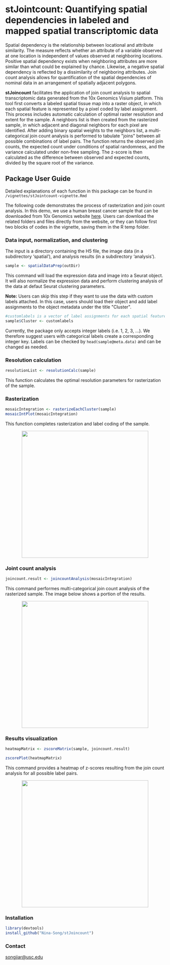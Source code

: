 
# stJointcount: Quantifying spatial dependencies in labeled and mapped spatial transcriptomic data

Spatial dependency is the relationship between locational and attribute similarity. The measure reflects whether an attribute of a variable observed at one location is independent of values observed at neighboring locations. Positive spatial dependency exists when neighboring attributes are more similar than what could be explained by chance. Likewise, a negative spatial dependency is reflected by a dissimilarity of neighboring attributes. Join count analysis allows for quantification of the spatial dependencies of nominal data in an arrangement of spatially adjacent polygons. 

**stJoincount** facilitates the application of join count analysis to spatial transcriptomic data generated from the 10x Genomics Visium platform. This tool first converts a labeled spatial tissue map into a raster object, in which each spatial feature is represented by a pixel coded by label assignment. This process includes automatic calculation of optimal raster resolution and extent for the sample. A neighbors list is then created from the rasterized sample, in which adjacent and diagonal neighbors for each pixel are identified. After adding binary spatial weights to the neighbors list, a multi-categorical join count analysis is performed to tabulate "joins" between all possible combinations of label pairs. The function returns the observed join counts, the expected count under conditions of spatial randomness, and the variance calculated under non-free sampling. The z-score is then calculated as the difference between observed and expected counts, divided by the square root of the variance. 

## Package User Guide

Detailed explanations of each function in this package can be found in `/vignettes/stJointcount-vignette.Rmd`

The following code demonstrates the process of rasterization and join count analysis. In this demo, we use a human breast cancer sample that can be downloaded from 10x Genomics website [here](https://www.10xgenomics.com/resources/datasets/human-breast-cancer-block-a-section-1-1-standard-1-1-0). Users can download the related folders and files directly from the website, or they can follow first two blocks of codes in the vignette, saving them in the R temp folder.

### Data input, normalization, and clustering

The input is a directory containing the H5 file, the image data (in a subdirectory ‘spatial’), and analysis results (in a subdirectory ‘analysis’).

```r
sample <- spatialDataPrep(outDir)
```

This command will load the expression data and image into a Seurat object. It will also normalize the expression data and perform clustering analysis of the data at defaut Seurat clustering parameters. 

**Note:** Users can skip this step if they want to use the data with custom labels attached. In this case, users should load their object and add label assignments to the object metadata under the title "Cluster". 

```r
#customlabels is a vector of label assignments for each spatial feature in the object
sample$Cluster <- customlabels
```

Currently, the package only accepts integer labels (i.e. 1, 2, 3, ...). We therefore suggest users with categorical labels create a corresponding integer key. Labels can be checked by `head(sample@meta.data)` and can be changed as needed.

### Resolution calculation

```r
resolutionList <- resolutionCalc(sample)
```

This function calculates the optimal resolution parameters for rasterization of the sample. 

### Rasterization

```r
mosaicIntegration <- rasterizeEachCluster(sample)
mosaicIntPlot(mosaicIntegration)
```
This function completes rasterization and label coding of the sample.

<p align="center"><img src="https://github.com/Nina-Song/stJoincount/blob/master/inst/extdata/rasterization.png" height="400"></p>

### Joint count analysis

```r
joincount.result <- joincountAnalysis(mosaicIntegration)
```

This command performes multi-categorical join count analysis of the rasterized sample. The image below shows a portion of the results.

<p align="center"><img src="https://github.com/Nina-Song/stJoincount/blob/master/inst/extdata/joincountResult.png" height="400"></p>

### Results visualization

```r
heatmapMatrix <- zscoreMatrix(sample, joincount.result)

zscorePlot(heatmapMatrix)
```

This command provides a heatmap of z-scores resulting from the join count analysis for all possible label pairs.

<p align="center"><img src="https://github.com/Nina-Song/stJoincount/blob/master/inst/extdata/zscoreHeatmap.png" height="400"></p>


### Installation
```r
library(devtools)
install_github("Nina-Song/stJoincount")
```  

### Contact
songjiar@usc.edu
